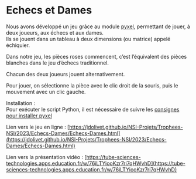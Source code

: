 # Echecs et Dames

Nous avons développé un jeu grâce au module [pyxel](https://github.com/kitao/pyxel/blob/main/docs/README.fr.md), permettant de jouer, à deux joueurs, aux échecs et aux dames.  
Ils se jouent dans un tableau à deux dimensions (ou matrice) appelé échiquier.  

Dans notre jeu, les pièces roses commencent, c’est l’équivalent des pièces blanches dans le jeu d’échecs traditionnel.  

Chacun des deux joueurs jouent alternativement.

Pour jouer, on sélectionne la pièce avec le clic droit de la souris, puis le mouvement avec un clic gauche.

Installation :  
Pour exécuter le script Python, il est nécessaire de suivre les [consignes pour installer pyxel](https://github.com/kitao/pyxel/blob/main/docs/README.fr.md#comment-installer)

Lien vers le jeu en ligne : [https://jdolivet.github.io/NSI-Projets/Trophees-NSI/2023/Echecs-Dames/Echecs-Dames.html](https://jdolivet.github.io/NSI-Projets/Trophees-NSI/2023/Echecs-Dames/Echecs-Dames.html)

Lien vers la présentation vidéo : [https://tube-sciences-technologies.apps.education.fr/w/76iLTYiooKzr7ri7qHWvhD](https://tube-sciences-technologies.apps.education.fr/w/76iLTYiooKzr7ri7qHWvhD)
